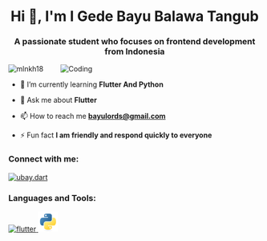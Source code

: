 <h1 align="center">Hi 👋, I'm I Gede Bayu Balawa Tangub </h1>
<h3 align="center">A passionate student who focuses on frontend development from Indonesia</h3>
<img align="right" alt="Coding" width="400" src="https://i.pinimg.com/originals/54/c9/af/54c9af226721e95539a5cd9592d635bb.gif">

<p align="left"> <img src="https://komarev.com/ghpvc/?username=mlnkh18&label=Profile%20views&color=0e75b6&style=flat" alt="mlnkh18" /> </p>

- 🌱 I’m currently learning **Flutter And Python**

- 💬 Ask me about **Flutter**

- 📫 How to reach me **bayulords@gmail.com**

- ⚡ Fun fact **I am friendly and respond quickly to everyone**

<h3 align="left">Connect with me:</h3>
<p align="left">
<a href="https://instagram.com/lnhrmn_" target="blank"><img align="center" src="https://raw.githubusercontent.com/rahuldkjain/github-profile-readme-generator/master/src/images/icons/Social/instagram.svg" alt="ubay.dart" height="30" width="40" /></a>
</p>

<h3 align="left">Languages and Tools:</h3>
<p align="left"> <a href="https://flutter.dev" target="_blank" rel="noreferrer"> <img src="https://www.vectorlogo.zone/logos/flutterio/flutterio-icon.svg" alt="flutter" width="40" height="40"/> </a> <a href="https://www.python.org" target="_blank" rel="noreferrer"> <img src="https://raw.githubusercontent.com/devicons/devicon/master/icons/python/python-original.svg" alt="python" width="40" height="40"/> </a></p>
